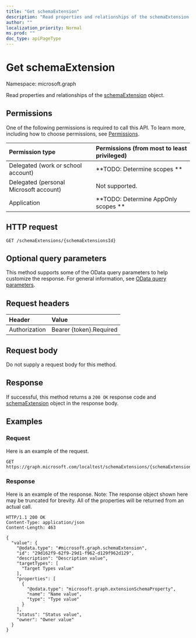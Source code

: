 ```yaml
---
title: "Get schemaExtension"
description: "Read properties and relationships of the schemaExtension object."
author: ""
localization_priority: Normal
ms.prod: ""
doc_type: apiPageType
---
```


# Get schemaExtension

Namespace: microsoft.graph

Read properties and relationships of the [schemaExtension](../resources/schemaextension.md) object.

## Permissions
One of the following permissions is required to call this API. To learn more, including how to choose permissions, see [Permissions](/concepts/permissions-reference.md).

|Permission type|Permissions (from most to least privileged)|
|:---|:---|
|Delegated (work or school account)|**TODO: Determine scopes **|
|Delegated (personal Microsoft account)|Not supported.|
|Application|**TODO: Determine AppOnly scopes **|

## HTTP request
<!-- {
  "blockType": "ignored"
}
-->
``` http
GET /schemaExtensions/{schemaExtensionsId}
```

## Optional query parameters
This method supports some of the OData query parameters to help customize the response. For general information, see [OData query parameters](/graph/query-parameters).

## Request headers
|Header|Value|
|:---|:---|
|Authorization|Bearer {token}.Required|

## Request body
Do not supply a request body for this method.

## Response
If successful, this method returns a `200 OK` response code and [schemaExtension](../resources/schemaextension.md) object in the response body.

## Examples

### Request
Here is an example of the request.
<!-- {
  "blockType": "request",
  "name": "get_schemaextension"
}
-->
``` http
GET https://graph.microsoft.com/localtest/schemaExtensions/{schemaExtensionsId}
```

### Response
Here is an example of the response. Note: The response object shown here may be truncated for brevity. All of the properties will be returned from an actual call.
<!-- {
  "blockType": "response",
  "truncated": true,
  "@odata.type": "microsoft.graph.schemaExtension"
}
-->
``` http
HTTP/1.1 200 OK
Content-Type: application/json
Content-Length: 463

{
  "value": {
    "@odata.type": "#microsoft.graph.schemaExtension",
    "id": "29d162f9-62f9-29d1-f962-d129f962d129",
    "description": "Description value",
    "targetTypes": [
      "Target Types value"
    ],
    "properties": [
      {
        "@odata.type": "microsoft.graph.extensionSchemaProperty",
        "name": "Name value",
        "type": "Type value"
      }
    ],
    "status": "Status value",
    "owner": "Owner value"
  }
}
```

